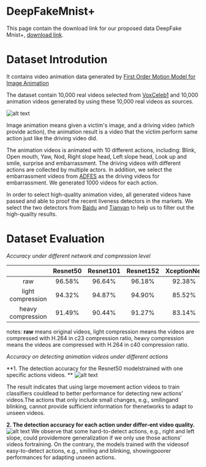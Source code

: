 # DeepFakeMnist+

This page contain the download link for our proposed data DeepFake Mnist+, [download link](https://1fichier.com/?xva635m3whdgcae2k81q).

# Dataset Introdution

It contains video animation data generated by [First Order Motion Model for Image Animation](https://papers.nips.cc/paper/2019/file/31c0b36aef265d9221af80872ceb62f9-Paper.pdf)

The dataset contain 10,000 real videos selected from [VoxCeleb1](https://www.robots.ox.ac.uk/~vgg/data/voxceleb/vox1.html) and 10,000 animation videos generated by using these 10,000 real videos as sources.

![alt text](https://github.com/huangjiadidi/DeepFakeMnist/blob/main/readme_src/action_clip.png)

Image animation means given a victim's image, and a driving video (which provide action), the animation result is a video that the victim perform same action just like the driving video did. 

The animation videos is animated with 10 different actions, including: Blink, Open mouth, Yaw, Nod, Right slope head, Left slope head, Look up and smile, surprise and embarrassment. The driving videos with different actions are collected by multiple actors. In addition, we select the embarrassment videos from [ADFES](https://aice.uva.nl/research-tools/adfes-stimulus-set/adfes-stimulus-set.html?cb) as the driving videos for embarrassment. We generated 1000 videos for each action.

In order to select high-quality animation video, all generated videos have passed and able to proof the recent liveness detectors in the markets. We select the two detectors from [Baidu](https://ai.baidu.com/tech/face/faceliveness) and [Tianyan](https://www.tianyandata.cn/) to help us to filter out the high-quailty results.

# Dataset Evaluation

*Accuracy under different network and compression level*


|                     | Resnet50  | Resnet101 | Resnet152 | XceptionNet | MesoNet |
| :-----------------: |:---------:| :--------:| :--------:| :----------:| :------:|
| raw                 | 96.58%    | 96.64%    | 96.18%    | 92.38%      | 60.39%  |
| light compression   | 94.32%    | 94.87%    | 94.90%    | 85.52%      | 58.58%  |
| heavy compression   | 91.49%    | 90.44%    | 91.27%    | 83.14%      | 57.90%  |

notes: **raw** means original videos, light compression means the videos are compressed with H.264 in c23 compression ratio, heavy compression means the videos are compressed with H.264 in c40 compression ratio.

*Accuracy on detecting animation videos under different actions*

**1. The detection accuracy for the Resnet50 modelstrained with one specific actions videos. **
![alt text](https://github.com/huangjiadidi/DeepFakeMnist/blob/main/readme_src/each_action_train_only.png)

The result indicates that using large movement action videos to train classifiers couldlead to better performance for detecting new actions’ videos.The actions that only include small changes, e.g., smilingand blinking, cannot provide sufficient information for thenetworks to adapt to unseen videos.

**2. The detection accuracy for each action under differ-ent video quality.**
![alt text](https://github.com/huangjiadidi/DeepFakeMnist/blob/main/readme_src/each_action_merge.png)
We observe that some hard-to-detect actions, e.g., right and left slope, could providemore generalization if we only use those actions’ videos fortraining. On the contrary, the models trained with the videosof easy-to-detect actions, e.g., smiling and blinking, showingpoorer performances for adapting unseen actions.







